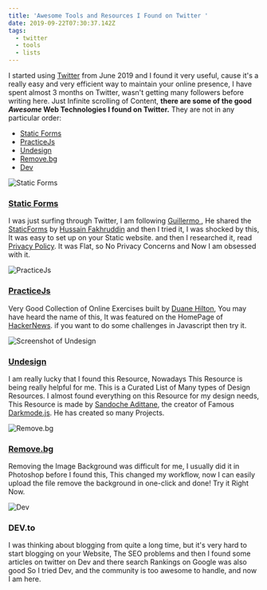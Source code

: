 ```yaml
---
title: 'Awesome Tools and Resources I Found on Twitter '
date: 2019-09-22T07:30:37.142Z
tags:
  - twitter
  - tools
  - lists
---
```

I started using [Twitter](https://twitter.com/justaashir) from June 2019 and I found it very useful, cause it's a really easy and very efficient way to maintain your online presence, I have spent almost 3 months on Twitter, wasn't getting many followers before writing here. Just Infinite scrolling of Content, **there are some of the good *Awesome* Web Technologies I found on Twitter.**
They are not in any particular order:
 * [Static Forms](https://www.staticforms.xyz/)
 * [PracticeJs](https://practicejs.com/)
 * [Undesign](https://undesign.learn.uno/)
 * [Remove.bg](https://www.remove.bg/)
 * [Dev](https://dev.to)


 ![Static Forms](https://thepracticaldev.s3.amazonaws.com/i/haqqdutdjrvpoil47g5z.png)
### [Static Forms](https://www.staticforms.xyz/)
I was just surfing through Twitter, I am following [Guillermo ](https://twitter.com/rauchg), He shared the [StaticForms](https://www.staticforms.xyz/) by [Hussain Fakhruddin](https://twitter.com/hussainanjar) and then I tried it, I was shocked by this, It was easy to set up on your Static website. and then I researched it, read  [Privacy Policy](https://www.staticforms.xyz/privacy). It was Flat, so No Privacy Concerns and Now I am obsessed with it.


![PracticeJs](https://thepracticaldev.s3.amazonaws.com/i/3qh4gj02lvtpc5tgt4h5.png)
### [PracticeJs](https://practicejs.com/)
Very Good Collection of Online Exercises built by [Duane Hilton](https://duanehilton.com/), You may have heard the name of this, It was featured on the HomePage of [HackerNews](https://news.ycombinator.com/). if you want to do some challenges in Javascript then try it. 


![Screenshot of Undesign](https://thepracticaldev.s3.amazonaws.com/i/ihub4sk8mj5cv9wozy3a.png)
### [Undesign](https://undesign.learn.uno/)
I am really lucky that I found this Resource, Nowadays This Resource is being really helpful for me. This is a Curated List of Many types of Design Resources. I almost found everything on this Resource for my design needs, This Resource is made by [Sandoche Adittane](https://www.sandoche.com/), the creator of Famous [Darkmode.js](https://darkmodejs.learn.uno/). He has created so many Projects.


![Remove.bg](https://thepracticaldev.s3.amazonaws.com/i/ytnnjbnzmcqehops8497.png)
### [Remove.bg](https://www.remove.bg/)
Removing the Image Background was difficult for me, I usually did it in Photoshop before I found this, This changed my workflow, now I can easily upload the file remove the background in one-click and done! Try it Right Now.


![Dev](https://thepracticaldev.s3.amazonaws.com/i/rfavezq70e2nc8vjtdnv.png)
### DEV.to
I was thinking about blogging from quite a long time, but it's very hard to start blogging on your Website, The SEO problems and then I found some articles on twitter on Dev and there search Rankings on Google was also good So I tried Dev, and the community is too awesome to handle, and now I am here.
